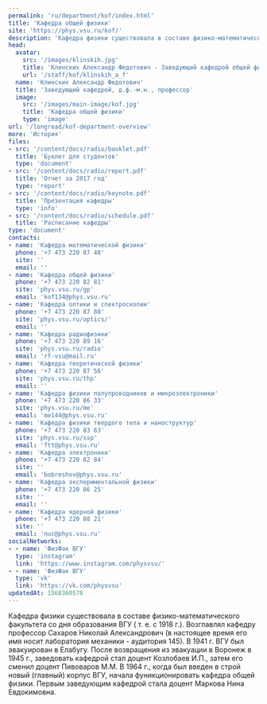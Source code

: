 ```yaml
---
permalink: 'ru/department/kof/index.html'
title: 'Кафедра общей физики'
site: 'https://phys.vsu.ru/kof/'
description: 'Кафедра физики существовала в составе физико-математического факультета со дня образования ВГУ ( т. е. с 1918 г.). Возглавлял кафедру профессор Сахаров Николай Александрович (в настоящее время его имя носит лаборатория механики - аудитория 145). В 1941 г. ВГУ был эвакуирован в Елабугу. После возвращения из эвакуации в Воронеж в 1945 г., заведовать кафедрой стал доцент Козлобаев И.П., затем его сменил доцент Пивоваров М.М. В 1964 г., когда был введен в строй новый (главный) корпус ВГУ, начала фуникционировать кафедра общей физики. Первым заведующим кафедрой стала доцент Маркова Нина Евдокимовна.'
head:
  avatar:
    src: '/images/klinskih.jpg'
    title: 'Клинских Александр Федотович - Заведующий кафедрой общей физики'
    url: '/staff/kof/klinskih_a_f'
  name: 'Клинских Александр Федотович'
  title: 'Заведующий кафедрой, д.ф.-м.н., профессор'
  image:
    src: '/images/main-image/kof.jpg'
    title: 'Кафедра общей физики'
    type: 'image'
url: '/longread/kof-department-overview'
more: 'История'
files:
- src: '/content/docs/radio/booklet.pdf'
  title: 'Буклет для студентов'
  type: 'document'
- src: '/content/docs/radio/report.pdf'
  title: 'Отчет за 2017 год'
  type: 'report'
- src: '/content/docs/radio/keynote.pdf'
  title: 'Презентация кафедры'
  type: 'info'
- src: '/content/docs/radio/schedule.pdf'
  title: 'Расписание кафедры'
type: 'document'
contacts:
- name: 'Кафедра математической физики'
  phone: '+7 473 220 87 48'
  site: ''
  email: ''
- name: 'Кафедра общей физики'
  phone: '+7 473 220 82 81'
  site: 'phys.vsu.ru/gp'
  email: 'kof134@phys.vsu.ru'
- name: 'Кафедра оптики и спектроскопии'
  phone: '+7 473 220 87 80'
  site: 'phys.vsu.ru/optics/'
  email: ''
- name: 'Кафедра радиофизики'
  phone: '+7 473 220 89 16'
  site: 'phys.vsu.ru/radio'
  email: 'rf-vsu@mail.ru'
- name: 'Кафедра теоретической физики'
  phone: '+7 473 220 87 56'
  site: 'phys.vsu.ru/thp'
  email: ''
- name: 'Кафедра физики полупроводников и микроэлектроники'
  phone: '+7 473 220 86 33'
  site: 'phys.vsu.ru/me'
  email: 'me144@phys.vsu.ru'
- name: 'Кафедра физики твердого тела и наноструктур'
  phone: '+7 473 220 83 63'
  site: 'phys.vsu.ru/ssp'
  email: 'ftt@phys.vsu.ru'
- name: 'Кафедра электроники'
  phone: '+7 473 220 82 84'
  site: ''
  email: 'bobreshov@phys.vsu.ru'
- name: 'Кафедра экспериментальной физики'
  phone: '+7 473 220 86 25'
  site: ''
  email: ''
- name: 'Кафедра ядерной физики'
  phone: '+7 473 220 88 21'
  site: ''
  email: 'nuc@phys.vsu.ru'
socialNetworks:
- - name: 'ФизФак ВГУ'
  type: 'instagram'
  link: 'https://www.instagram.com/physvsu/'
- - name: 'ФизФак ВГУ'
  type: 'vk'
  link: 'https://vk.com/physvsu'
updatedAt: 1568360578
---
```

Кафедра физики существовала в составе физико-математического факультета со дня образования ВГУ ( т. е. с 1918 г.). Возглавлял кафедру профессор Сахаров Николай Александрович (в настоящее время его имя носит лаборатория механики - аудитория 145). В 1941 г. ВГУ был эвакуирован в Елабугу. После возвращения из эвакуации в Воронеж в 1945 г., заведовать кафедрой стал доцент Козлобаев И.П., затем его сменил доцент Пивоваров М.М. В 1964 г., когда был введен в строй новый (главный) корпус ВГУ, начала фуникционировать кафедра общей физики. Первым заведующим кафедрой стала доцент Маркова Нина Евдокимовна.
